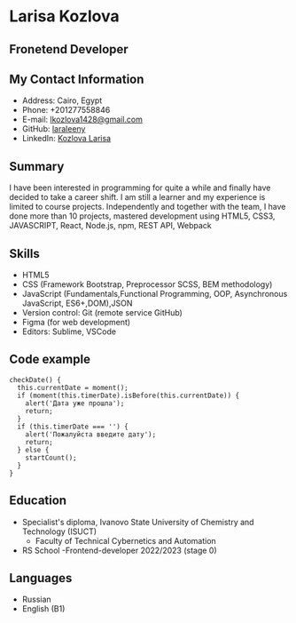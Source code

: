 # Larisa Kozlova

## Fronetend Developer

## My Contact Information
+ Address: Cairo, Egypt
+ Phone: +201277558846
+ E-mail: lkozlova1428@gmail.com
+ GitHub: [laraleeny](https://github.com/Laraleeny)
+ LinkedIn: [Kozlova Larisa](https://www.linkedin.com/in/larisa-kozlova-701b08249/)

## Summary
I have been interested in programming for quite a while and finally have decided to take a career shift. I am still a learner and my experience is limited to course projects. Independently and together with the team, I have done more than 10 projects, mastered development using HTML5, CSS3, JAVASCRIPT, React, Node.js, npm, REST API, Webpack

## Skills
+ HTML5
+ CSS (Framework Bootstrap, Preprocessor SCSS, BEM methodology)
+ JavaScript (Fundamentals,Functional Programming, OOP, Asynchronous JavaScript, ES6+,DOM),JSON
+ Version control: Git (remote service GitHub)
+ Figma (for web development)
+ Editors: Sublime, VSCode

## Code example
```
checkDate() {
  this.currentDate = moment();
  if (moment(this.timerDate).isBefore(this.currentDate)) {
    alert('Дата уже прошла');
    return;
  }
  if (this.timerDate === '') {
    alert('Пожалуйста введите дату');
    return;
  } else {
    startCount();
  }
}
```

## Education
+ Specialist's diploma, Ivanovo State University of Chemistry and Technology (ISUCT)
  - Faculty of Technical Cybernetics and Automation
+ RS School
  -Frontend-developer 2022/2023 (stage 0)

## Languages
 + Russian
 + English (B1)
